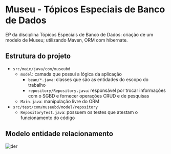 # Museu - Tópicos Especiais de Banco de Dados

EP da disciplina Tópicos Especiais de Banco de Dados: criação de um modelo de Museu; utilizando Maven, ORM com hibernate.

## Estrutura do projeto

- `src/main/java/com/museubd`
    - `model`: camada que possui a lógica da aplicação
        - `bean/*.java`: classes que são as entidades do escopo do trabalho
        - `repository/Repository.java`: responsável por trocar informações com o SGBD e fornecer operações CRUD e de pesquisas
    - `Main.java`: manipulação livre do ORM
- `src/test/com/museubd/model/repository`
    - `RepositoryTest.java`: possuem os testes que atestam o funcionamento do código

## Modelo entidade relacionamento
![der](https://github.com/mirelameic/map-obj-relacional/assets/44716827/c5ef24bf-00ae-4421-8a94-418b8d7c4dce)
